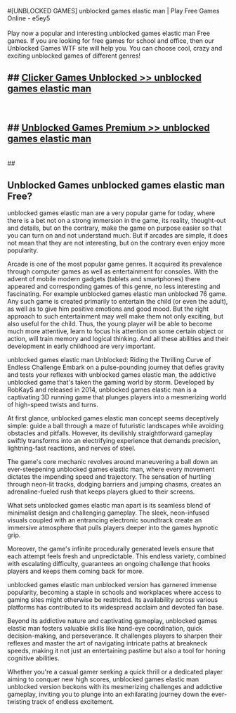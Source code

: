 #[UNBLOCKED GAMES] unblocked games elastic man | Play Free Games Online - e5ey5 <br>
<br>
Play now a popular and interesting unblocked games elastic man Free games. If you are looking for free games for school and office, then our Unblocked Games WTF site will help you. You can choose cool, crazy and exciting unblocked games of different genres!


## ##  [Clicker Games Unblocked >> unblocked games elastic man](http://freeplayer.one?title=unblocked_games_elastic_man&ref=22)
  <br>

##  ## [Unblocked Games Premium >> unblocked games elastic man](http://freeplayer.one?title=unblocked_games_elastic_man&ref=22)
  <br>
  ##



## Unblocked Games unblocked games elastic man Free?

unblocked games elastic man are a very popular game for today, where there is a bet not on a strong immersion in the game, its reality, thought-out and details, but on the contrary, make the game on purpose easier so that you can turn on and not understand much. But if arcades are simple, it does not mean that they are not interesting, but on the contrary even enjoy more popularity.

Arcade is one of the most popular game genres. It acquired its prevalence through computer games as well as entertainment for consoles. With the advent of mobile modern gadgets (tablets and smartphones) there appeared and corresponding games of this genre, no less interesting and fascinating. For example unblocked games elastic man unblocked 76 game. Any such game is created primarily to entertain the child (or even the adult), as well as to give him positive emotions and good mood. But the right approach to such entertainment may well make them not only exciting, but also useful for the child. Thus, the young player will be able to become much more attentive, learn to focus his attention on some certain object or action, will train memory and logical thinking. And all these abilities and their development in early childhood are very important.

unblocked games elastic man Unblocked: Riding the Thrilling Curve of Endless Challenge
Embark on a pulse-pounding journey that defies gravity and tests your reflexes with unblocked games elastic man, the addictive unblocked game that's taken the gaming world by storm. Developed by RobKayS and released in 2014, unblocked games elastic man is a captivating 3D running game that plunges players into a mesmerizing world of high-speed twists and turns.

At first glance, unblocked games elastic man concept seems deceptively simple: guide a ball through a maze of futuristic landscapes while avoiding obstacles and pitfalls. However, its devilishly straightforward gameplay swiftly transforms into an electrifying experience that demands precision, lightning-fast reactions, and nerves of steel.

The game's core mechanic revolves around maneuvering a ball down an ever-steepening unblocked games elastic man, where every movement dictates the impending speed and trajectory. The sensation of hurtling through neon-lit tracks, dodging barriers and jumping chasms, creates an adrenaline-fueled rush that keeps players glued to their screens.

What sets unblocked games elastic man apart is its seamless blend of minimalist design and challenging gameplay. The sleek, neon-infused visuals coupled with an entrancing electronic soundtrack create an immersive atmosphere that pulls players deeper into the games hypnotic grip.

Moreover, the game's infinite procedurally generated levels ensure that each attempt feels fresh and unpredictable. This endless variety, combined with escalating difficulty, guarantees an ongoing challenge that hooks players and keeps them coming back for more.

unblocked games elastic man unblocked version has garnered immense popularity, becoming a staple in schools and workplaces where access to gaming sites might otherwise be restricted. Its availability across various platforms has contributed to its widespread acclaim and devoted fan base.

Beyond its addictive nature and captivating gameplay, unblocked games elastic man fosters valuable skills like hand-eye coordination, quick decision-making, and perseverance. It challenges players to sharpen their reflexes and master the art of navigating intricate paths at breakneck speeds, making it not just an entertaining pastime but also a tool for honing cognitive abilities.

Whether you're a casual gamer seeking a quick thrill or a dedicated player aiming to conquer new high scores, unblocked games elastic man unblocked version beckons with its mesmerizing challenges and addictive gameplay, inviting you to plunge into an exhilarating journey down the ever-twisting track of endless excitement.